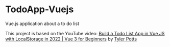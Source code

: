 # TodoApp-Vuejs

Vue.js application about a to do list

This project is based on the YouTube video: [Build a Todo List App in Vue JS with LocalStorage in 2022 | Vue 3 for Beginners](https://www.youtube.com/watch?v=qhjxAP1hFuI) by [Tyler Potts](https://www.youtube.com/@TylerPotts)
